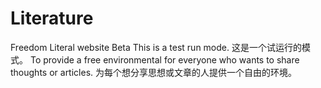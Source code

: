 # Literature
Freedom Literal website Beta 
This is a test run mode.
这是一个试运行的模式。
To provide a free environmental for everyone who wants to share thoughts or articles.
为每个想分享思想或文章的人提供一个自由的环境。
